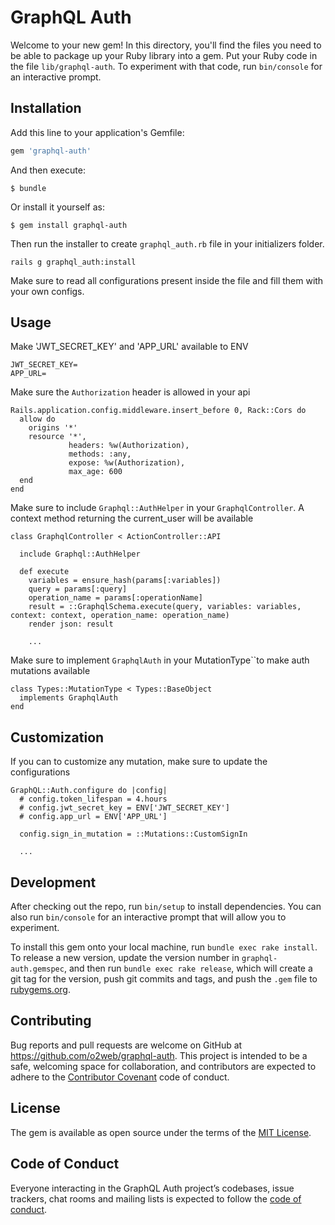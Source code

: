 # GraphQL Auth

Welcome to your new gem! In this directory, you'll find the files you need to be able to package up your Ruby library into a gem. Put your Ruby code in the file `lib/graphql-auth`. To experiment with that code, run `bin/console` for an interactive prompt.

## Installation

Add this line to your application's Gemfile:

```ruby
gem 'graphql-auth'
```

And then execute:

    $ bundle

Or install it yourself as:

    $ gem install graphql-auth
    
Then run the installer to create `graphql_auth.rb` file in your initializers folder.

```
rails g graphql_auth:install
```

Make sure to read all configurations present inside the file and fill them with your own configs.

## Usage

Make 'JWT_SECRET_KEY' and 'APP_URL' available to ENV

```
JWT_SECRET_KEY=
APP_URL=
```

Make sure the `Authorization` header is allowed in your api

```
Rails.application.config.middleware.insert_before 0, Rack::Cors do
  allow do
    origins '*'
    resource '*',
             headers: %w(Authorization),
             methods: :any,
             expose: %w(Authorization),
             max_age: 600
  end
end
``` 

Make sure to include `Graphql::AuthHelper` in your `GraphqlController`. A context method returning the current_user will be available

```
class GraphqlController < ActionController::API
  
  include Graphql::AuthHelper
  
  def execute
    variables = ensure_hash(params[:variables])
    query = params[:query]
    operation_name = params[:operationName]
    result = ::GraphqlSchema.execute(query, variables: variables, context: context, operation_name: operation_name)
    render json: result
    
    ...
```

Make sure to implement `GraphqlAuth` in your MutationType``to make auth mutations available

```
class Types::MutationType < Types::BaseObject
  implements GraphqlAuth
end
```

## Customization

If you can to customize any mutation, make sure to update the configurations

```
GraphQL::Auth.configure do |config|
  # config.token_lifespan = 4.hours
  # config.jwt_secret_key = ENV['JWT_SECRET_KEY']
  # config.app_url = ENV['APP_URL']

  config.sign_in_mutation = ::Mutations::CustomSignIn
  
  ...

```

## Development

After checking out the repo, run `bin/setup` to install dependencies. You can also run `bin/console` for an interactive prompt that will allow you to experiment.

To install this gem onto your local machine, run `bundle exec rake install`. To release a new version, update the version number in `graphql-auth.gemspec`, and then run `bundle exec rake release`, which will create a git tag for the version, push git commits and tags, and push the `.gem` file to [rubygems.org](https://rubygems.org).

## Contributing

Bug reports and pull requests are welcome on GitHub at https://github.com/o2web/graphql-auth. This project is intended to be a safe, welcoming space for collaboration, and contributors are expected to adhere to the [Contributor Covenant](http://contributor-covenant.org) code of conduct.

## License

The gem is available as open source under the terms of the [MIT License](http://opensource.org/licenses/MIT).

## Code of Conduct

Everyone interacting in the GraphQL Auth project’s codebases, issue trackers, chat rooms and mailing lists is expected to follow the [code of conduct](https://github.com/[USERNAME]/graphql-devise-auth/blob/master/CODE_OF_CONDUCT.md).
